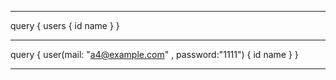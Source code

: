 

***
query {
  users {
    id
    name
  }
}
***
query {
  user(mail: "a4@example.com" , password:"1111") {
    id
    name
  }
}
***


